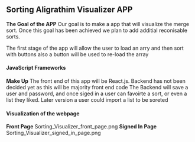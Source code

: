 ## Sorting Aligrathim Visualizer APP
**The Goal of the APP**
Our goal is to make a app that will visualize the merge sort. Once this goal has been achieved we plan to add additial reconisable sorts.

The first stage of the app will allow the user to load an arry and then sort with buttons also a button will be used to re-load the array

#### JavaScript Frameworks
**Make Up**
The front end of this app will be React.js.
Backend has not been decided yet as this will be majority front end code
The Backend will save a user and password, and once siged in a user can favoirte a sort, or even a list they liked.
Later version a user could import a list to be soreted

#### Visualization of the webpage
**Front Page**
Sorting_Visualizer_front_page.png
**Signed In Page**
Sorting_Visualizer_signed_in_page.png






